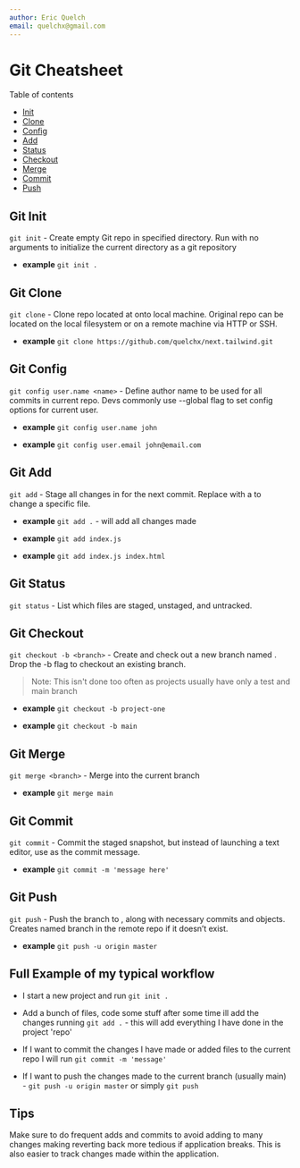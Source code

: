 ```yaml
---
author: Eric Quelch
email: quelchx@gmail.com
---
```


# Git Cheatsheet

Table of contents

- [Init](#git-init)
- [Clone](#git-clone)
- [Config](#git-config)
- [Add](#git-add)
- [Status](#git-status)
- [Checkout](#git-checkout)
- [Merge](#git-merge)
- [Commit](#git-commit)
- [Push](#git-push)

## Git Init

`git init` - Create empty Git repo in specified directory. Run with no
arguments to initialize the current directory as a git repository

- **example** `git init .`

## Git Clone

`git clone` - Clone repo located at <repo> onto local machine. Original repo can be
located on the local filesystem or on a remote machine via HTTP or SSH.

- **example** `git clone https://github.com/quelchx/next.tailwind.git`

## Git Config

`git config user.name <name>` - Define author name to be used for all commits in current repo. Devs
commonly use --global flag to set config options for current user.

- **example** `git config user.name john`

- **example** `git config user.email john@email.com`

## Git Add

`git add` - Stage all changes in <directory> for the next commit.
Replace <directory> with a <file> to change a specific file.

- **example** `git add .` - will add all changes made

- **example** `git add index.js`

- **example** `git add index.js index.html`

## Git Status

`git status` - List which files are staged, unstaged, and untracked.

## Git Checkout

`git checkout -b <branch>` - Create and check out a new branch named <branch>.
Drop the -b flag to checkout an existing branch.

> Note: This isn't done too often as projects usually have only a test and main branch

- **example** `git checkout -b project-one`

- **example** `git checkout -b main`

## Git Merge

`git merge <branch>` - Merge <branch> into the current branch

- **example** `git merge main`

## Git Commit

`git commit` - Commit the staged snapshot, but instead of launching
a text editor, use <message> as the commit message.

- **example** `git commit -m 'message here'`

## Git Push

`git push` - Push the branch to <remote>, along with necessary commits and
objects. Creates named branch in the remote repo if it doesn’t exist.

- **example** `git push -u origin master`

## Full Example of my typical workflow

- I start a new project and run `git init .`

- Add a bunch of files, code some stuff after some time ill add the changes running `git add .` - this will add everything I have done in the project 'repo'

- If I want to commit the changes I have made or added files to the current repo I will run `git commit -m 'message'`

- If I want to push the changes made to the current branch (usually main) - `git push -u origin master` or simply `git push`

## Tips

Make sure to do frequent adds and commits to avoid adding to many changes making reverting back more tedious if application breaks. This is also easier to track changes made within the application.
